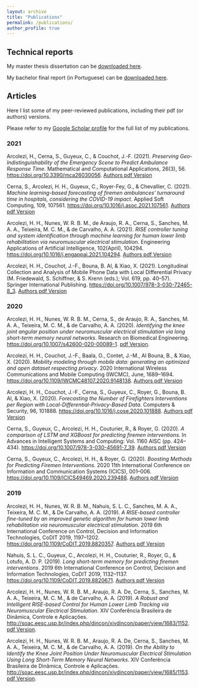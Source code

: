 ```yaml
---
layout: archive
title: "Publications"
permalink: /publications/
author_profile: true
---
```


## Technical reports

My master thesis dissertation can be [downloaded here](http://hharcolezi.github.io/files/2019_UNESP_Master_thesis_compressed.pdf).

My bachelor final report (in Portuguese) can be [downloaded here](http://hharcolezi.github.io/files/2017_UNEMAT_Final_Work.pdf).

## Articles

Here I list some of my peer-reviewed publications, including their pdf (or authors) versions.

Please refer to my [Google Scholar profile](https://scholar.google.com/citations?hl=en&user=VJgSocwAAAAJ) for the full list of my publications.

### 2021

Arcolezi, H., Cerna, S., Guyeux, C., & Couchot, J.-F. (2021). *Preserving Geo-Indistinguishability of the Emergency Scene to Predict Ambulance Response Time*. Mathematical and Computational Applications, 26(3), 56. https://doi.org/10.3390/mca26030056. [Authors pdf Version](http://hharcolezi.github.io/files/2021_MCA_ART_GI.pdf)

Cerna, S., Arcolezi, H. H., Guyeux, C., Royer-Fey, G., & Chevallier, C. (2021). *Machine learning-based forecasting of firemen ambulances’ turnaround time in hospitals, considering the COVID-19 impact*. Applied Soft Computing, 109, 107561. https://doi.org/10.1016/j.asoc.2021.107561. [Authors pdf Version](http://hharcolezi.github.io/files/2021_ASOC_att.pdf)

Arcolezi, H. H., Nunes, W. R. B. M., de Araujo, R. A., Cerna, S., Sanches, M. A. A., Teixeira, M. C. M., & de Carvalho, A. A. (2021). *RISE controller tuning and system identification through machine learning for human lower limb rehabilitation via neuromuscular electrical stimulation*. Engineering Applications of Artificial Intelligence, 102(April), 104294. https://doi.org/10.1016/j.engappai.2021.104294. [Authors pdf Version](http://hharcolezi.github.io/files/2021_EAAI_rise_ml.pdf)

Arcolezi, H. H., Couchot, J.-F., Bouna, B. Al, & Xiao, X. (2021). Longitudinal Collection and Analysis of Mobile Phone Data with Local Differential Privacy (M. Friedewald, S. Schiffner, & S. Krenn (eds.); Vol. 619, pp. 40–57). Springer International Publishing. https://doi.org/10.1007/978-3-030-72465-8_3. [Authors pdf Version](http://hharcolezi.github.io/files/2020_IFIP_SS_Mobile_data_LDP.pdf)

### 2020

Arcolezi, H. H., Nunes, W. R. B. M., Cerna, S., de Araujo, R. A., Sanches, M. A. A., Teixeira, M. C. M., & de Carvalho, A. A. (2020). *Identifying the knee joint angular position under neuromuscular electrical stimulation via long short-term memory neural networks*. Research on Biomedical Engineering. https://doi.org/10.1007/s42600-020-00089-1. [pdf Version](https://rdcu.be/b6NV9).

Arcolezi, H. H., Couchot, J.-F., Baala, O., Contet, J.-M., Al Bouna, B., & Xiao, X. (2020). *Mobility modeling through mobile data: generating an optimized and open dataset respecting privacy*. 2020 International Wireless Communications and Mobile Computing (IWCMC), June, 1689–1694. https://doi.org/10.1109/IWCMC48107.2020.9148138. [Authors pdf Version](http://hharcolezi.github.io/files/2020_IWCMC_MS_FIMU.pdf)

Arcolezi, H. H., Couchot, J.-F., Cerna, S., Guyeux, C., Royer, G., Bouna, B. Al, & Xiao, X. (2020). *Forecasting the Number of Firefighters Interventions per Region with Local-Differential-Privacy-Based Data*. Computers & Security, 96, 101888. https://doi.org/10.1016/j.cose.2020.101888. [Authors pdf Version](http://hharcolezi.github.io/files/2020_COSE_ldp_firemen.pdf)

Cerna, S., Guyeux, C., Arcolezi, H. H., Couturier, R., & Royer, G. (2020). *A comparison of LSTM and XGBoost for predicting firemen interventions*. In Advances in Intelligent Systems and Computing: Vol. 1160 AISC (pp. 424–434). https://doi.org/10.1007/978-3-030-45691-7_39. [Authors pdf Version](http://hharcolezi.github.io/files/2019_WCIST_LSTM_vs_XGBoost.pdf)

Cerna, S., Guyeux, C., Arcolezi, H. H., & Royer, G. (2020). *Boosting Methods for Predicting Firemen Interventions*. 2020 11th International Conference on Information and Communication Systems (ICICS), 001–006. https://doi.org/10.1109/ICICS49469.2020.239488. [Authors pdf Version](http://hharcolezi.github.io/files/2020_ICICS_boosting.pdf)

### 2019

Arcolezi, H. H., Nunes, W. R. B. M., Nahuis, S. L. C., Sanches, M. A. A., Teixeira, M. C. M., & De Carvalho, A. A. (2019). *A RISE-based controller fine-tuned by an improved genetic algorithm for human lower limb rehabilitation via neuromuscular electrical stimulation*. 2019 6th International Conference on Control, Decision and Information Technologies, CoDIT 2019, 1197–1202. https://doi.org/10.1109/CoDIT.2019.8820357. [Authors pdf Version](http://hharcolezi.github.io/files/2019_CODIT_control.pdf)

Nahuis, S. L. C., Guyeux, C., Arcolezi, H. H., Couturier, R., Royer, G., & Lotufo, A. D. P. (2019). *Long short-term memory for predicting firemen interventions*. 2019 6th International Conference on Control, Decision and Information Technologies, CoDIT 2019, 1132–1137. https://doi.org/10.1109/CoDIT.2019.8820671. [Authors pdf Version](http://hharcolezi.github.io/files/2019_CODIT_lstm.pdf)

Arcolezi, H. H., Nunes, W. R. B. M., Araujo, R. A. De, Cerna, S., Sanches, M. A. A., Teixeira, M. C. M., & de Carvalho, A. A. (2019). *A Robust and Intelligent RISE-based Control for Human Lower Limb Tracking via Neuromuscular Electrical Stimulation*. XIV Conferência Brasileira de Dinâmica, Controle e Aplicações. http://soac.eesc.usp.br/index.php/dincon/xivdincon/paper/view/1683/1152. [pdf Version](http://hharcolezi.github.io/files/2019_DINCON_control.pdf).

Arcolezi, H. H., Nunes, W. R. B. M., Araujo, R. A. De, Cerna, S., Sanches, M. A. A., Teixeira, M. C. M., & de Carvalho, A. A. (2019). *On the Ability to Identify the Knee Joint Position Under Neuromuscular Electrical Stimulation Using Long Short-Term Memory Neural Networks*. XIV Conferência Brasileira de Dinâmica, Controle e Aplicações. http://soac.eesc.usp.br/index.php/dincon/xivdincon/paper/view/1685/1153. [pdf Version](http://hharcolezi.github.io/files/2019_DINCON_ident.pdf).

